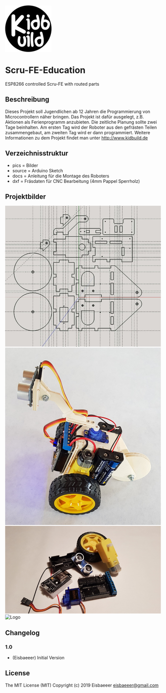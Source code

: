 ![Logo](pics/logo.jpg)
# Scru-FE-Education
ESP8266 controlled Scru-FE with routed parts


## Beschreibung
Dieses Projekt soll Jugendlichen ab 12 Jahren die Programmierung von Microcontrollern näher bringen. Das Projekt ist dafür 
ausgelegt, z.B. Aktionen als Ferienprogramm anzubieten. Die zeitliche Planung sollte zwei Tage beinhalten. Am ersten Tag wird 
der Roboter aus den gefrästen Teilen zusammengebaut, am zweiten Tag wird er dann programmiert. Weitere Informationen zu dem 
Projekt findet man unter http://www.kidbuild.de
 
## Verzeichnisstruktur
- pics = Bilder
- source = Arduino Sketch
- docs = Anleitung für die Montage des Roboters
- dxf = Fräsdaten für CNC Bearbeitung (4mm Pappel Sperrholz)

## Projektbilder
![Logo](pics/cnc.jpg)   
![Logo](pics/left.jpg)   
![Logo](pics/parts.jpg)   
![Logo](top/cnc.jpg)   

## Changelog

### 1.0
- (Eisbaeeer)
Initial Version

## License
The MIT License (MIT)
Copyright (c) 2019 Eisbaeeer <eisbaeeer@gmail.com> 
